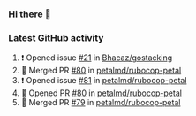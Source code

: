 ### Hi there 👋


### Latest GitHub activity
<!--START_SECTION:activity-->
1. ❗ Opened issue [#21](https://github.com/Bhacaz/gostacking/issues/21) in [Bhacaz/gostacking](https://github.com/Bhacaz/gostacking)
2. 🎉 Merged PR [#80](https://github.com/petalmd/rubocop-petal/pull/80) in [petalmd/rubocop-petal](https://github.com/petalmd/rubocop-petal)
3. ❗ Opened issue [#81](https://github.com/petalmd/rubocop-petal/issues/81) in [petalmd/rubocop-petal](https://github.com/petalmd/rubocop-petal)
4. 💪 Opened PR [#80](https://github.com/petalmd/rubocop-petal/pull/80) in [petalmd/rubocop-petal](https://github.com/petalmd/rubocop-petal)
5. 🎉 Merged PR [#79](https://github.com/petalmd/rubocop-petal/pull/79) in [petalmd/rubocop-petal](https://github.com/petalmd/rubocop-petal)
<!--END_SECTION:activity-->

<!--
**Bhacaz/bhacaz** is a ✨ _special_ ✨ repository because its `README.md` (this file) appears on your GitHub profile.

Here are some ideas to get you started:

- 🔭 I’m currently working on ...
- 🌱 I’m currently learning ...
- 👯 I’m looking to collaborate on ...
- 🤔 I’m looking for help with ...
- 💬 Ask me about ...
- 📫 How to reach me: ...
- 😄 Pronouns: ...
- ⚡ Fun fact: ...
-->
